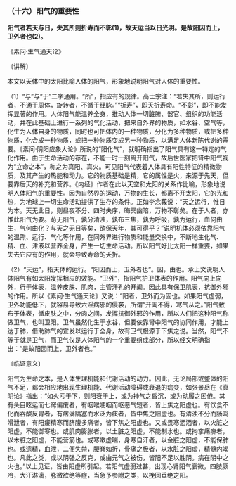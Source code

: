 ### （十六）阳气的重要性

**阳气者若天与日，失其所则折寿而不彰(1)，故天运当以日光明。是故阳因而上，卫外者也(2)。**

​《素问·生气通天论》

〔讲解〕

本文以天体中的太阳比喻人体的阳气，形象地说明阳气对人体的重要性。

（1）“与”与“于”二字通用。“所”，指应有的规律。高士宗注：“若失其所，则运行者，不通于周体，旋转者，不循于经脉。”“折寿”，即夭折寿命。“不彰”，即不能发挥显著的作用。人体阳气能温养全身，推动人体一切脏腑、器官、组织的功能活动，并在此基础上进行一系列的气化活动，把来自外界的物质，如水谷、空气等，化生为人体自身的物质，同时也可把体内的一种物质，分化为多种物质，或把多种物质，化合成一种物质，或把一种物质变成另一种物质，以满足人体新陈代谢的需要。《素问·阴阳应象大论》所说的“阳化气”，就明确指出了阳气具有这一特定的气化作用。由于生命活动的存在，不能一时一刻离开阳气，故后世医家把肾中阳气视为“立命之本”，称之为真阳、真火。可见阳气代表着人体具有阳性特征的精微物质，及其产生的热能和动力。它的物质基础是精，它的属性是火，来源于先天，但要靠后天的补充和营养。《内经》作者在此以天空和太阳的关系作比喻，形象地说明人体阳气的重要性。因为自然界的运动，万物的生长，都离不开太阳，它的光和热，为地球上一切生命活动提供了生存的条件。正如李念莪说：“天之运行，惟日为本。天无此日，则昼夜不分、四时失序，晦冥幽暗，万物不彰矣。在于人者，亦惟此阳气为要。苟无阳气，孰分清浊，孰布三焦，孰为呼吸，孰为运行，血何由生，气何由化？与天之无日等矣，欲保天年，其可得乎？”说明机体必须依靠阳气的温煦、运行、气化等作用，在同外界进行物质和能量交换中，不断地生化气、精、血、津液以营养全身，产生一切生命活动。所以阳气好比太阳一样重要，如果失去它应有的作用，就会导致寿命的夭折。

（2）“天运”，指天体的运行。“阳因而上，卫外者也”。因，由也。承上文说明人体阳气有如太阳发挥相应的效能。“卫外”，指阳气护卫体表的作用。阳气向上向外，行于体表，温养皮肤、肌肉，主管汗孔的开阖。因此具有保卫肌表，抗御外邪的作用。所以《素问·生气通天论》又说：“阳者，卫外而为固也。如果阳气虚弱，卫外功能低下，就容易导致六淫病邪的侵袭，所谓“开阖不得，寒气从之。”阳气敷布于体表，循皮肤之中，分肉之间，发挥抗御外邪的作用，所以人们把这种阳气称做卫气，也叫卫阳。卫气虽然化生于水谷，但要依靠肾中阳气的协同作用，才能上达于肺，借助肺气的宣发以运行于全身，故有卫气根源于下焦之说。当然，阳气不等于就是卫气，而卫气仅是人体阳气的一个重要组成部分，所以经文明确指出：“是故阳因而上，卫外者也。”

〔临证意义〕

阳气为生命之本，是人体生理机能和代谢活动的动力。因此，无论局部或整体的阳气不足，都会相应地出现生理机能、代谢活动障碍或衰退的病变，如张景岳在《真阴论》指出：“如火亏于下，则阳衰于上，或为神气之昏沉，或为动履之困倦。其有头目眩运而七窍偏废者，有咽喉哽咽而呕恶气短者，皆上焦之阳虚也。有饮食不化而吞酸反胃者，有痞满隔塞而水泛为痰者，皆中焦之阳虚也。有清浊不分而肠鸣滑泄者，有阳痿精寒而脐腹多痛者，皆下焦之阳虚也。又或畏寒洒洒者，以火脏之阳虚，不能御寒也。或肌肉膨胀者，以土脏之阳虚，不能制水也。或拘挛痛痹者，以木脏之阳虚，不能营筋也。或寒嗽虚喘，身寒自汗者，以金脏之阳虚，不能保肺也。或遗精，血泄，二便失禁，腰脊如折，骨痛之极者，以水脏之阳虚，精髓内竭也。凡此之类，或以阴强之反克，或由元气之被伤，皆阳不足以胜阴。病在阴中之火也。”以上见证，皆由阳虚所引起。若阳气虚弱过甚，出现心肾阳气衰微，四肢厥冷，大汗淋漓，脉微欲绝等症，当急予参附之类，以挽回垂绝之阳。

